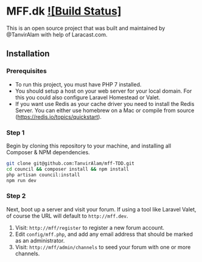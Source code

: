 # MFF.dk [![Build Status]](https://github.com/TanvirAlam/mff-TDD)

This is an open source project that was built and maintained by @TanvirAlam with help of Laracast.com.

## Installation

### Prerequisites

* To run this project, you must have PHP 7 installed.
* You should setup a host on your web server for your local domain. For this you could also configure Laravel Homestead or Valet.
* If you want use Redis as your cache driver you need to install the Redis Server. You can either use homebrew on a Mac or compile from source (https://redis.io/topics/quickstart).

### Step 1

Begin by cloning this repository to your machine, and installing all Composer & NPM dependencies.

```bash
git clone git@github.com:TanvirAlam/mff-TDD.git
cd council && composer install && npm install
php artisan council:install
npm run dev
```

### Step 2

Next, boot up a server and visit your forum. If using a tool like Laravel Valet, of course the URL will default to `http://mff.dev`.

1.  Visit: `http://mff/register` to register a new forum account.
2.  Edit `config/mff.php`, and add any email address that should be marked as an administrator.
3.  Visit: `http://mff/admin/channels` to seed your forum with one or more channels.
